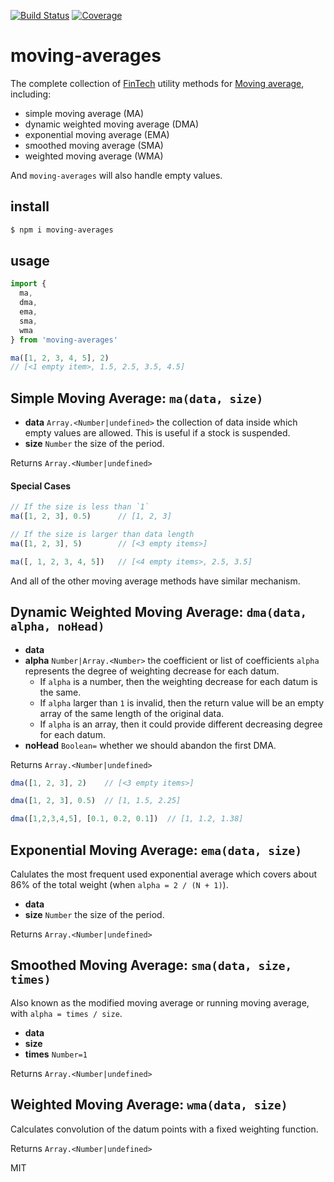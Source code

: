 [![Build Status](https://travis-ci.org/kaelzhang/moving-averages.svg?branch=master)](https://travis-ci.org/kaelzhang/moving-averages)
[![Coverage](https://codecov.io/gh/kaelzhang/moving-averages/branch/master/graph/badge.svg)](https://codecov.io/gh/kaelzhang/moving-averages)
<!-- optional npm version
[![NPM version](https://badge.fury.io/js/moving-averages.svg)](http://badge.fury.io/js/moving-averages)
-->
<!-- optional npm downloads
[![npm module downloads per month](http://img.shields.io/npm/dm/moving-averages.svg)](https://www.npmjs.org/package/moving-averages)
-->
<!-- optional dependency status
[![Dependency Status](https://david-dm.org/kaelzhang/moving-averages.svg)](https://david-dm.org/kaelzhang/moving-averages)
-->

# moving-averages

The complete collection of [FinTech](https://en.wikipedia.org/wiki/Financial_technology) utility methods for [Moving average](https://en.wikipedia.org/wiki/Moving_average), including:

- simple moving average (MA)
- dynamic weighted moving average (DMA)
- exponential moving average (EMA)
- smoothed moving average (SMA)
- weighted moving average (WMA)

And `moving-averages` will also handle empty values.

## install

```sh
$ npm i moving-averages
```

## usage

```js
import {
  ma,
  dma,
  ema,
  sma,
  wma
} from 'moving-averages'

ma([1, 2, 3, 4, 5], 2)    
// [<1 empty item>, 1.5, 2.5, 3.5, 4.5]
```

## Simple Moving Average: `ma(data, size)`

- **data** `Array.<Number|undefined>` the collection of data inside which empty values are allowed. This is useful if a stock is suspended.
- **size** `Number` the size of the period.

Returns `Array.<Number|undefined>`

#### Special Cases

```js
// If the size is less than `1`
ma([1, 2, 3], 0.5)      // [1, 2, 3]

// If the size is larger than data length
ma([1, 2, 3], 5)        // [<3 empty items>]

ma([, 1, 2, 3, 4, 5])   // [<4 empty items>, 2.5, 3.5]
```

And all of the other moving average methods have similar mechanism.

## Dynamic Weighted Moving Average: `dma(data, alpha, noHead)`

- **data**
- **alpha** `Number|Array.<Number>` the coefficient or list of coefficients `alpha` represents the degree of weighting decrease for each datum.
  - If `alpha` is a number, then the weighting decrease for each datum is the same.
  - If `alpha` larger than `1` is invalid, then the return value will be an empty array of the same length of the original data.
  - If `alpha` is an array, then it could provide different decreasing degree for each datum.
- **noHead** `Boolean=` whether we should abandon the first DMA.

Returns `Array.<Number|undefined>`

```js
dma([1, 2, 3], 2)    // [<3 empty items>]

dma([1, 2, 3], 0.5)  // [1, 1.5, 2.25]

dma([1,2,3,4,5], [0.1, 0.2, 0.1])  // [1, 1.2, 1.38]
```

## Exponential Moving Average: `ema(data, size)`

Calulates the most frequent used exponential average which covers about 86% of the total weight (when `alpha = 2 / (N + 1)`).

- **data**
- **size** `Number` the size of the period.

Returns `Array.<Number|undefined>`

## Smoothed Moving Average: `sma(data, size, times)`

Also known as the modified moving average or running moving average, with `alpha = times / size`.

- **data**
- **size**
- **times** `Number=1`

Returns `Array.<Number|undefined>`

## Weighted Moving Average: `wma(data, size)`

Calculates convolution of the datum points with a fixed weighting function.

Returns `Array.<Number|undefined>`

MIT
